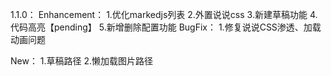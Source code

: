 1.1.0：
Enhancement：
1.优化markedjs列表
2.外置说说css
3.新建草稿功能
4.代码高亮【pending】
5.新增删除配置功能
BugFix：
1.修复说说CSS渗透、加载动画问题

New：
1.草稿路径
2.懒加载图片路径
